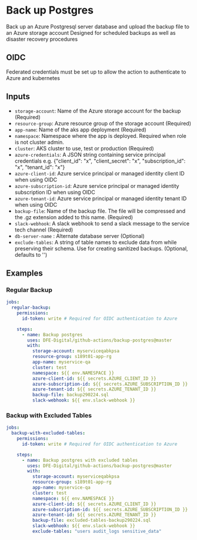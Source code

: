 # Back up Postgres

Back up an Azure Postgresql server database and upload the backup file to an Azure storage account
Designed for scheduled backups as well as disaster recovery procedures

## OIDC
Federated credentials must be set up to allow the action to authenticate to Azure and kubernetes

## Inputs
- `storage-account`: Name of the Azure storage account for the backup (Required)
- `resource-group`: Azure resource group of the storage account (Required)
- `app-name`: Name of the aks app deployment (Required)
- `namespace`: Namespace where the app is deployed. Required when role is not cluster admin.
- `cluster`: AKS cluster to use, test or production (Required)
- `azure-credentials`: A JSON string containing service principal credentials e.g. {"client_id": "x", "client_secret": "x", "subscription_id": "x", "tenant_id": "x"}
- `azure-client-id`: Azure service principal or managed identity client ID when using OIDC
- `azure-subscription-id`: Azure service principal or managed identity subscription ID when using OIDC
- `azure-tenant-id`: Azure service principal or managed identity tenant ID when using OIDC
- `backup-file`: Name of the backup file. The file will be compressed and the .gz extension added to this name. (Required)
- `slack-webhook`: A slack webhook to send a slack message to the service tech channel (Required)
- `db-server-name` : Alternate database server (Optional)
- `exclude-tables`: A string of table names to exclude data from while preserving their schema. Use for creating sanitized backups. (Optional, defaults to '')

## Examples

### Regular Backup
```yaml
jobs:
  regular-backup:
    permissions:
      id-token: write # Required for OIDC authentication to Azure

    steps:
      - name: Backup postgres
        uses: DFE-Digital/github-actions/backup-postgres@master
        with:
          storage-account: myserviceqabkpsa
          resource-group: s189t01-app-rg
          app-name: myservice-qa
          cluster: test
          namespace: ${{ env.NAMESPACE }}
          azure-client-id: ${{ secrets.AZURE_CLIENT_ID }}
          azure-subscription-id: ${{ secrets.AZURE_SUBSCRIPTION_ID }}
          azure-tenant-id: ${{ secrets.AZURE_TENANT_ID }}
          backup-file: backup290224.sql
          slack-webhook: ${{ env.slack-webhook }}
```

### Backup with Excluded Tables
```yaml
jobs:
  backup-with-excluded-tables:
    permissions:
      id-token: write # Required for OIDC authentication to Azure

    steps:
      - name: Backup postgres with excluded tables
        uses: DFE-Digital/github-actions/backup-postgres@master
        with:
          storage-account: myserviceqabkpsa
          resource-group: s189t01-app-rg
          app-name: myservice-qa
          cluster: test
          namespace: ${{ env.NAMESPACE }}
          azure-client-id: ${{ secrets.AZURE_CLIENT_ID }}
          azure-subscription-id: ${{ secrets.AZURE_SUBSCRIPTION_ID }}
          azure-tenant-id: ${{ secrets.AZURE_TENANT_ID }}
          backup-file: excluded-tables-backup290224.sql
          slack-webhook: ${{ env.slack-webhook }}
          exclude-tables: "users audit_logs sensitive_data"
```

